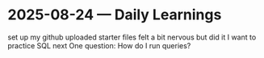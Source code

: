 # 2025-08-24 — Daily Learnings
set up my github
uploaded starter files
felt a bit nervous but did it
I want to practice SQL next
One question: How do I run queries?
